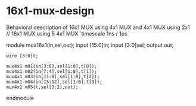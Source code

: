 # 16x1-mux-design
Behavioral description of 16x1 MUX using 4x1 MUX and 4x1 MUX using 2x1 
// 16x1 MUX using 5 4x1 MUX
`timescale 1ns / 1ps


module mux16x1(in,sel,out);
    input [15:0]in;
    input [3:0]sel;
    output out;

    wire [3:0]t;
    
    mux4x1 m01(in[3:0],sel[1:0],t[0]);
    mux4x1 m02(in[7:4],sel[1:0],t[1]);
    mux4x1 m03(in[11:8],sel[1:0],t[2]);
    mux4x1 m04(in[15:12],sel[1:0],t[3]);
    mux4x1 m05(t,sel[3:2],out);
endmodule
